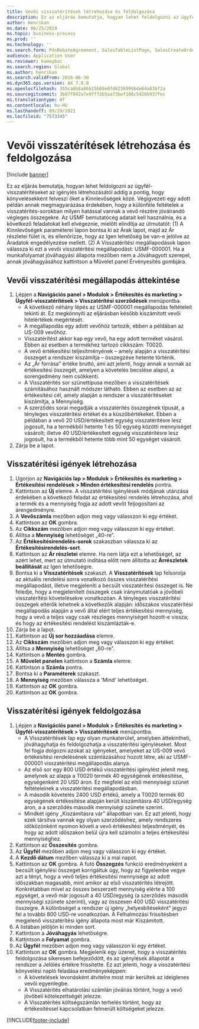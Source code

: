 ```yaml
---
title: Vevői visszatérítések létrehozása és feldolgozása
description: Ez az eljárás bemutatja, hogyan lehet feldolgozni az ügyfél-visszatérítéseket az igénylés létrehozásától addig a pontig, hogy könyvelésekként felveszi őket a Kinnlevőségek közé.
author: Henrikan
ms.date: 06/25/2019
ms.topic: business-process
ms.prod: ''
ms.technology: ''
ms.search.form: PdsRebateAgreement, SalesTableListPage, SalesCreateOrder, SalesTable, MCRPriceHistory, SalesEditLines,  PdsRebateTableListPage, MCRBrokerWriteOffReason, MRCHierarchyAddCust, PdsItemRebateGroup, PdsRebate, PdsRebateProgramTMATable, PdsRebateTable, PdsRebateTableListPagePreviewPane, PdsRebateTrans, PdsRebateType_CustLookup
audience: Application User
ms.reviewer: kamaybac
ms.search.region: Global
ms.author: henrikan
ms.search.validFrom: 2016-06-30
ms.dyn365.ops.version: AX 7.0.0
ms.openlocfilehash: 355ca6b8a06b15b68e0fd6236999b4e64a83bf2a
ms.sourcegitcommit: 3b87f042a7e97f72b5aa73bef186c5426b937fec
ms.translationtype: HT
ms.contentlocale: hu-HU
ms.lasthandoff: 09/29/2021
ms.locfileid: "7573345"
---
```

# <a name="generate-and-process-customer-rebates"></a>Vevői visszatérítések létrehozása és feldolgozása

[!include [banner](../../includes/banner.md)]

Ez az eljárás bemutatja, hogyan lehet feldolgozni az ügyfél-visszatérítéseket az igénylés létrehozásától addig a pontig, hogy könyvelésekként felveszi őket a Kinnlevőségek közé. Végigvezeti egy adott példán annak megmagyarázása érdekében, hogy a különféle feltételek a visszatérítés-sorokban milyen hatással vannak a vevő részére jóváírandó végleges összegekre. Az USMF bemutatócég adatait kell használnia, és a következő feladatokat kell elvégeznie, mielőtt elindítja az útmutatót: (1) A Kinnlevőségek paraméterei lapon bontsa ki az Árak lapot, majd az Ár részletei fület is, és ellenőrizze, hogy az Igen lehetőség be van-e jelölve az Áradatok engedélyezése mellett. (2) A Visszatérítési megállapodások lapon válassza ki ezt a vevői visszatérítési megállapodást: USMF-000001. Ha a munkafolyamat jóváhagyási állapota mezőben nem a Jóváhagyott szerepel, annak jóváhagyásához kattintson a Művelet panel Érvényesítés gombjára.


## <a name="review-a-customer-rebate-agreement"></a>Vevői visszatérítési megállapodás áttekintése
1. Lépjen a **Navigációs panel > Modulok > Értékesítés és marketing > Ügyfél-visszatérítések > Visszatérítési szerződések** menüpontba.
    - A következő néhány lépés az USMF-000001 megállapodás feltételeit tekinti át. Ez megkönnyíti az eljárásban később kiszámított vevői hitelértékek megértését.  
    - A megállapodás egy adott vevőhöz tartozik, ebben a példában az US-009 vevőhöz.  
    - Visszatérítést akkor kap egy vevő, ha egy adott terméket vásárol. Ebben az esetben a termékhez tartozó cikkszám: T0020.   
    - A vevő értékesítési teljesítményének – amely alapján a visszatérítési összeget a rendszer kiszámítja – összegzése hetente történik.  
    - Az „Ár forrása” értéke bruttó, ami azt jelenti, hogy annak a sornak az értékesítési összegét, amelyen a követelés becslése alapul, a sorengedmény nem csökkenti.  
    - A Visszatérítés sor szünettípusa mezőben a visszatérítések számításához használt módszer látható. Ebben az esetben az az értékesítési cél, amely alapján a rendszer a visszatérítéseket kiszámítja, a Mennyiség.   
    - A szerződés sorai megadják a visszatérítés összegének típusát, a tényleges visszatérítési értéket és a küszöbértékeket. Ebben a példában a vevő 20 USD/értékesített egység visszatérítésre lesz jogosult, ha a termékből hetente 1 és 50 egység közötti mennyiséget vásárolt; illetve 40 USD/értékesített egység visszatérítésre lesz jogosult, ha a termékből hetente több mint 50 egységet vásárolt.  
2. Zárja be a lapot.

## <a name="generate-rebate-claims"></a>Visszatérítési igények létrehozása
1. Ugorjon az **Navigációs lap > Modulok > Értékesítés és marketing > Értékesítési rendelések > Minden értékesítési rendelés** pontra.
2. Kattintson az **Új** elemre. A visszatérítési igénylések módjának utánzása érdekében a következő feladat az értékesítési rendelés létrehozása, ahol a termék és a mennyiség fogja az adott vevőt feljogosítani az árengedményre.    
3. A **Vevőszámla** mezőben adjon meg vagy válasszon ki egy értéket.
4. Kattintson az **OK** gombra.
5. Az **Cikkszám** mezőben adjon meg vagy válasszon ki egy értéket.
6. Állítsa a **Mennyiség** lehetőséget „40-re”.
7. Az **Értékesítésirendelés-sorok** szakaszban válassza ki az **Értékesítésirendelés-sort**.
8. Kattintson az **Ár részletei** elemre. Ha nem látja ezt a lehetőséget, az azért lehet, mert az útmutató indítása előtt nem állította az **Árrészletek beállítását** az Igen lehetőségre.     
9. Bontsa ki a **Visszatérítések** szakaszt. A **Visszatérítések** lap felsorolja az aktuális rendelési sorra vonatkozó összes visszatérítési megállapodást, illetve megjeleníti a becsült visszatérítési összeget is. Ne feledje, hogy a megjelenített összegek csak iránymutatóak a jövőbeli visszatérítési követelésekre vonatkozóan. A tényleges visszatérítési összegek eltérők lehetnek a következők alapján: időszakos visszatérítési megállapodás alapján a vevő által elért teljes értékesítési mennyiség, hogy a vevő a teljes vagy csak részleges mennyiséget hozott-e vissza; és hogy az értékesítési rendelést kiszámlázták-e.
10. Zárja be a lapot.
11. Kattintson az **Új sor hozzáadása** elemre.
12. Az **Cikkszám** mezőben adjon meg vagy válasszon ki egy értéket.
13. Állítsa a **Mennyiség** lehetőséget „60-re”.
14. Kattintson a **Mentés** gombra.
15. A **Művelet panelen** kattintson a **Számla** elemre.
16. Kattintson a **Számla** pontra.
17. Bontsa ki a **Paraméterek** szakaszt.
18. A **Mennyiség** mezőben válassza a 'Mind' lehetőséget.
19. Kattintson az **OK** gombra.
20. Kattintson az **OK** gombra.

## <a name="process-rebate-claims"></a>Visszatérítési igények feldolgozása
1. Lépjen a **Navigációs panel > Modulok > Értékesítés és marketing > Ügyfél-visszatérítések > Visszatérítések** menüpontba.
    - A Visszatérítések lap egy olyan munkaterület, amelyben áttekintheti, jóváhagyhatja és feldolgozhatja a visszatérítési igényléseket. Most fel fogja dolgozni azokat az igényeket, amelyeket az US-009 vevő értékesítési rendelésének számlázásához hozott létre, aki az USMF-000001 visszatérítési megállapodás alanya.   
    - Az első sor egy 800 USD értékű visszatérítési igénylést jelenít meg, amelynek az alapja a T0020 termék 40 egységének értékesítése, egységenként 20 USD áron. Ez megfelel az első mennyiségi szünet feltételeinek a visszatérítési megállapodásban.  
    - A második követelés 2400 USD értékű, amely a T0020 termék 60 egységének értékesítése alapján került kiszámításra 40 USD/egység áron, a a szerződés második mennyiségi szünete szerint.  
    - Mindkét igény „Kiszámításra vár” állapotban van. Ez azt jelenti, hogy ezek társítva vannak egy olyan szerződéshez, amely rendszeres időközönként nyomon követi a vevő értékesítési teljesítményét, és hogy az adott időszakon belül újra kell számolni a teljes értékesítési mennyiséghez.   
2. Kattintson az **Összesítés** gombra.
3. Az **Ügyfél** mezőben adjon meg vagy válasszon ki egy értéket.
4. A **Kezdő dátum** mezőben válassza ki a mai napot.
5. Kattintson az **OK** gombra. A futó **Összegzés** funkció eredményeként a becsült igénylési összeget korrigáltuk úgy, hogy az figyelembe vegye azt a tényt, hogy a vevő teljes értékesítési mennyisége az adott időszakban magasabb, mint amikor az első visszatérítés létrejött. Konkrétabban mivel az összes beszerzett mennyiség elérte a 100 egységet, a vevő már jogosult a 40 USD/egység (a szerződés második mennyiségi szünete szerinti), vagy az összesen 400 USD visszatérítési összegre. A különbséget a rendszer új igény „helyesbítéseként” jegyzi fel a további 800 USD-re vonatkozóan. A Felhalmozási frissítésben megjelenő visszatérítési igény állapota most már Kiszámított. 
6. A listában jelöljön ki minden sort.
7. Kattintson a **Jóváhagyás** lehetőségre.
8. Kattintson a **Folyamat** gombra.
9. Az **Ügyfél** mezőben adjon meg vagy válasszon ki egy értéket.
10. Kattintson az **OK** gombra. Megjelenik egy üzenet, hogy a visszatérítés feldolgozása sikeresen befejeződött, és az igénylések állapotát a rendszer a Jelölés értékre frissítette. Ez azt jelenti, hogy a visszatérítési könyvelési napló feladása eredményeképpen:
    - A követelések levonásként átvitelre most már kerültek az ideiglenes vevői egyenlegbe.
    - A Visszatérítés elhatárolási számlán jóváírás történt, hogy a vevő jövőbeli kötelezettségét jelezze.
    - A Visszatérítés költségszámlán terhelés történt, hogy az értékesítéssel kapcsolatban felmerült költségeket jelezze.   



[!INCLUDE[footer-include](../../../includes/footer-banner.md)]
